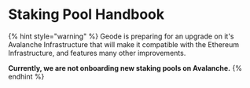 # Staking Pool Handbook

{% hint style="warning" %}
Geode is preparing for an upgrade on it's Avalanche Infrastructure that will make it compatible with the Ethereum Infrastructure, and features many other improvements.

**Currently, we are not onboarding new staking pools on Avalanche.**
{% endhint %}
